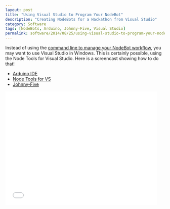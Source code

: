 ```yaml
---
layout: post
title: "Using Visual Studio to Program Your NodeBot"
description: "Creating NodeBots for a Hackathon from Visual Studio"
category: Software
tags: [NodeBots, Arduino, Johnny-Five, Visual Studio]
permalink: software/2014/08/25/using-visual-studio-to-program-your-nodebot.html
---
```


Instead of using the [command line to manage your NodeBot workflow](/software/2014/08/25/bootstrapping-your-arduino-with-firmata-and-johnny-five.html), you may want to use Visual Studio in Windows.  This is certainly possible, using the Node Tools for Visual Studio.  Here is a screencast showing how to do that!

- [Arduino IDE](http://arduino.cc/en/Main/Software)
- [Node Tools for VS](http://nodejstools.codeplex.com/)
- [Johnny-Five](https://github.com/rwaldron/johnny-five)   

<iframe width="480" height="360" src="//www.youtube.com/embed/ndLw8J1Vmxg" frameborder="0" allowfullscreen></iframe>



